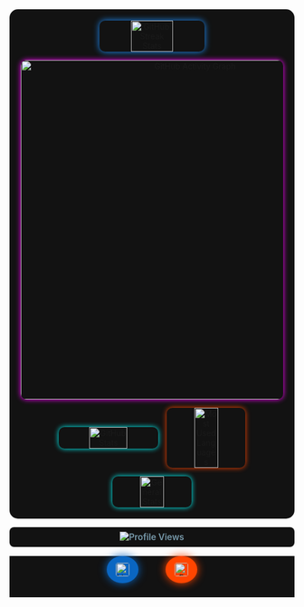 <div align="center" style="background-color: #121212; padding: 20px; border-radius: 15px;">
  <a style="display: flex; flex-wrap: wrap; justify-content: center; gap: 15px; align-items: center;">
    <img 
      width="40%" 
      src="https://streak-stats.demolab.com?user=yonas790&theme=dark&border_radius=10&stroke=87cefa&ring=00bfff&fire=1e90ff&currStreakNum=87cefa" 
      alt="GitHub Streak Stats" 
      style="border-radius: 10px; box-shadow: 0 0 12px #1e90ff;"
    />
    <img 
      width="600" 
      src="https://github-readme-activity-graph.vercel.app/graph?username=yonas790&theme=react-dark&hide_border=true" 
      alt="GitHub Activity Graph" 
      style="border-radius: 10px; box-shadow: 0 0 10px #ff00ff;"
    />
    <img 
      width="38%" 
      src="https://github-readme-stats.vercel.app/api?username=yonas790&theme=dark&show_icons=true&count_private=true&border_radius=10" 
      alt="GitHub Stats" 
      style="border-radius: 10px; box-shadow: 0 0 10px #00ffff;"
    />
    <img 
      width="30%" 
      src="https://github-profile-summary-cards.vercel.app/api/cards/most-commit-language?username=yonas790&theme=dark&exclude=yacc" 
      alt="Most Used Languages" 
      style="border-radius: 10px; box-shadow: 0 0 10px #ff4500;"
    />
    <img 
      width="30%" 
      src="https://github-profile-summary-cards.vercel.app/api/cards/stats?username=yonas790&theme=dark" 
      alt="General Stats" 
      style="border-radius: 10px; box-shadow: 0 0 10px #00ffff;"
    />
  </a>
</div>

<p align="center" style="background-color: #121212; padding: 8px 0; border-radius: 8px; color: #7799aa; font-weight: 600; font-size: 1.1em;">
  <img src="https://komarev.com/ghpvc/?username=yonas790&label=Profile%20views&color=7799aa&style=flat" alt="Profile Views" />
</p>

<div align="center" style="background-color: #121212; padding-bottom: 25px; display: flex; justify-content: center; gap: 48px;">
  <a href="https://linkedin.com/in/yonas-tesera" target="_blank" rel="noopener noreferrer"
     style="background-color: #0A66C2; padding: 12px 16px; border-radius: 50%; display: inline-flex; align-items: center; justify-content: center; box-shadow: 0 0 15px #0A66C2; transition: background-color 0.3s ease;">
    <img src="https://cdn-icons-png.flaticon.com/512/174/174857.png" alt="LinkedIn" width="24" height="24" style="border-radius: 4px;" />
  </a>
  <a href="mailto:yoni2752@gmail.com"
     style="background-color: #ff4500; padding: 12px 16px; border-radius: 50%; display: inline-flex; align-items: center; justify-content: center; box-shadow: 0 0 15px #ff4500; transition: background-color 0.3s ease;">
    <img src="https://upload.wikimedia.org/wikipedia/commons/4/4e/Gmail_Icon.png" alt="Email" width="24" height="24" style="border-radius: 4px;" />
  </a>
</div>
